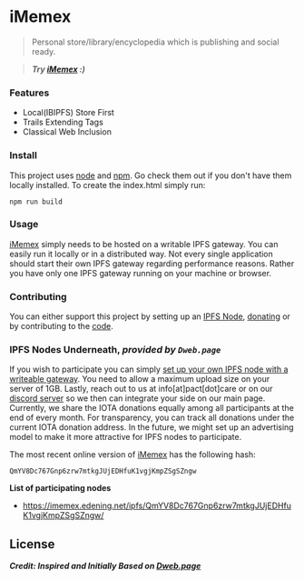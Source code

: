 # iMemex

> Personal store/library/encyclopedia which is publishing and social ready.

> **_Try [iMemex](https://service.edening.net/ipfs/QmYV8Dc767Gnp6zrw7mtkgJUjEDHfuK1vgjKmpZSgSZngw/) :)_**

### Features

- Local(IBIPFS) Store First
- Trails Extending Tags
- Classical Web Inclusion

### Install

This project uses [node](http://nodejs.org) and [npm](https://npmjs.com). Go check them out if you don't have them locally installed.
To create the index.html simply run:
```
npm run build
```

### Usage

[iMemex](https://imemex.edening.net) simply needs to be hosted on a writable IPFS gateway. You can easily run it locally or in a distributed way. Not every single application should start their own IPFS gateway regarding performance reasons. Rather you have only one IPFS gateway running on your machine or browser.

### Contributing
You can either support this project by setting up an [IPFS Node](#ipfs-node), [donating](#donate) or by contributing to the [code](#code).

### IPFS Nodes Underneath, _provided by `Dweb.page`_
If you wish to participate you can simply [set up your own IPFS node with a writeable gateway](https://blog.florence.chat/tutorial-host-your-own-ipfs-node-and-help-the-next-generation-of-web-2860eb59e45e). You need to allow a maximum upload size on your server of 1GB. Lastly, reach out to us at info[at]pact[dot]care or on our [discord server](https://discord.gg/VMj7PFN) so we then can integrate your side on our main page. Currently, we share the IOTA donations equally among all participants at the end of every month. For transparency, you can track all donations under the current IOTA donation address. In the future, we might set up an advertising model to make it more attractive for IPFS nodes to participate.

The most recent online version of [iMemex](https://imemex.edening.net) has the following hash:
```
QmYV8Dc767Gnp6zrw7mtkgJUjEDHfuK1vgjKmpZSgSZngw
```
**List of participating nodes**
* https://imemex.edening.net/ipfs/QmYV8Dc767Gnp6zrw7mtkgJUjEDHfuK1vgjKmpZSgSZngw/

## License
_**Credit: Inspired and Initially Based on [Dweb.page](https://github.com/PACTCare/Dweb.page)**_